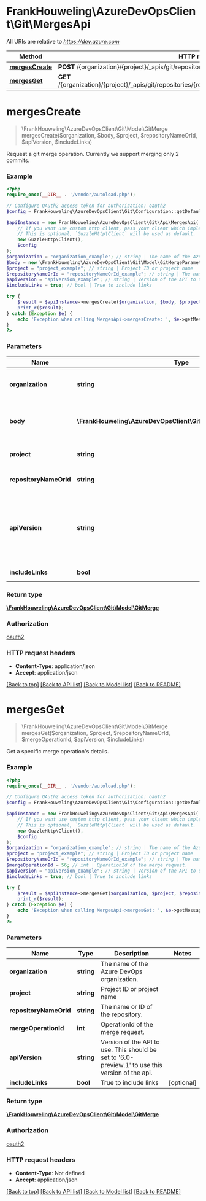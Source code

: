 # FrankHouweling\AzureDevOpsClient\Git\MergesApi

All URIs are relative to *https://dev.azure.com*

Method | HTTP request | Description
------------- | ------------- | -------------
[**mergesCreate**](MergesApi.md#mergesCreate) | **POST** /{organization}/{project}/_apis/git/repositories/{repositoryNameOrId}/merges | 
[**mergesGet**](MergesApi.md#mergesGet) | **GET** /{organization}/{project}/_apis/git/repositories/{repositoryNameOrId}/merges/{mergeOperationId} | 


# **mergesCreate**
> \FrankHouweling\AzureDevOpsClient\Git\Model\GitMerge mergesCreate($organization, $body, $project, $repositoryNameOrId, $apiVersion, $includeLinks)



Request a git merge operation. Currently we support merging only 2 commits.

### Example
```php
<?php
require_once(__DIR__ . '/vendor/autoload.php');

// Configure OAuth2 access token for authorization: oauth2
$config = FrankHouweling\AzureDevOpsClient\Git\Configuration::getDefaultConfiguration()->setAccessToken('YOUR_ACCESS_TOKEN');

$apiInstance = new FrankHouweling\AzureDevOpsClient\Git\Api\MergesApi(
    // If you want use custom http client, pass your client which implements `GuzzleHttp\ClientInterface`.
    // This is optional, `GuzzleHttp\Client` will be used as default.
    new GuzzleHttp\Client(),
    $config
);
$organization = "organization_example"; // string | The name of the Azure DevOps organization.
$body = new \FrankHouweling\AzureDevOpsClient\Git\Model\GitMergeParameters(); // \FrankHouweling\AzureDevOpsClient\Git\Model\GitMergeParameters | Parents commitIds and merge commit messsage.
$project = "project_example"; // string | Project ID or project name
$repositoryNameOrId = "repositoryNameOrId_example"; // string | The name or ID of the repository.
$apiVersion = "apiVersion_example"; // string | Version of the API to use.  This should be set to '6.0-preview.1' to use this version of the api.
$includeLinks = true; // bool | True to include links

try {
    $result = $apiInstance->mergesCreate($organization, $body, $project, $repositoryNameOrId, $apiVersion, $includeLinks);
    print_r($result);
} catch (Exception $e) {
    echo 'Exception when calling MergesApi->mergesCreate: ', $e->getMessage(), PHP_EOL;
}
?>
```

### Parameters

Name | Type | Description  | Notes
------------- | ------------- | ------------- | -------------
 **organization** | **string**| The name of the Azure DevOps organization. |
 **body** | [**\FrankHouweling\AzureDevOpsClient\Git\Model\GitMergeParameters**](../Model/GitMergeParameters.md)| Parents commitIds and merge commit messsage. |
 **project** | **string**| Project ID or project name |
 **repositoryNameOrId** | **string**| The name or ID of the repository. |
 **apiVersion** | **string**| Version of the API to use.  This should be set to &#39;6.0-preview.1&#39; to use this version of the api. |
 **includeLinks** | **bool**| True to include links | [optional]

### Return type

[**\FrankHouweling\AzureDevOpsClient\Git\Model\GitMerge**](../Model/GitMerge.md)

### Authorization

[oauth2](../../README.md#oauth2)

### HTTP request headers

 - **Content-Type**: application/json
 - **Accept**: application/json

[[Back to top]](#) [[Back to API list]](../../README.md#documentation-for-api-endpoints) [[Back to Model list]](../../README.md#documentation-for-models) [[Back to README]](../../README.md)

# **mergesGet**
> \FrankHouweling\AzureDevOpsClient\Git\Model\GitMerge mergesGet($organization, $project, $repositoryNameOrId, $mergeOperationId, $apiVersion, $includeLinks)



Get a specific merge operation's details.

### Example
```php
<?php
require_once(__DIR__ . '/vendor/autoload.php');

// Configure OAuth2 access token for authorization: oauth2
$config = FrankHouweling\AzureDevOpsClient\Git\Configuration::getDefaultConfiguration()->setAccessToken('YOUR_ACCESS_TOKEN');

$apiInstance = new FrankHouweling\AzureDevOpsClient\Git\Api\MergesApi(
    // If you want use custom http client, pass your client which implements `GuzzleHttp\ClientInterface`.
    // This is optional, `GuzzleHttp\Client` will be used as default.
    new GuzzleHttp\Client(),
    $config
);
$organization = "organization_example"; // string | The name of the Azure DevOps organization.
$project = "project_example"; // string | Project ID or project name
$repositoryNameOrId = "repositoryNameOrId_example"; // string | The name or ID of the repository.
$mergeOperationId = 56; // int | OperationId of the merge request.
$apiVersion = "apiVersion_example"; // string | Version of the API to use.  This should be set to '6.0-preview.1' to use this version of the api.
$includeLinks = true; // bool | True to include links

try {
    $result = $apiInstance->mergesGet($organization, $project, $repositoryNameOrId, $mergeOperationId, $apiVersion, $includeLinks);
    print_r($result);
} catch (Exception $e) {
    echo 'Exception when calling MergesApi->mergesGet: ', $e->getMessage(), PHP_EOL;
}
?>
```

### Parameters

Name | Type | Description  | Notes
------------- | ------------- | ------------- | -------------
 **organization** | **string**| The name of the Azure DevOps organization. |
 **project** | **string**| Project ID or project name |
 **repositoryNameOrId** | **string**| The name or ID of the repository. |
 **mergeOperationId** | **int**| OperationId of the merge request. |
 **apiVersion** | **string**| Version of the API to use.  This should be set to &#39;6.0-preview.1&#39; to use this version of the api. |
 **includeLinks** | **bool**| True to include links | [optional]

### Return type

[**\FrankHouweling\AzureDevOpsClient\Git\Model\GitMerge**](../Model/GitMerge.md)

### Authorization

[oauth2](../../README.md#oauth2)

### HTTP request headers

 - **Content-Type**: Not defined
 - **Accept**: application/json

[[Back to top]](#) [[Back to API list]](../../README.md#documentation-for-api-endpoints) [[Back to Model list]](../../README.md#documentation-for-models) [[Back to README]](../../README.md)

